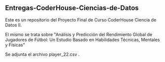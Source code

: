 ## Entregas-CoderHouse-Ciencias-de-Datos

Este es un repositorio del Proyecto Final de Curso CoderHouse Ciencia de Datos II.

El mismo se trata sobre "Análisis y Predicción del Rendimiento Global de Jugadores de Fútbol: Un Estudio Basado en Habilidades Técnicas, Mentales y Físicas"


Se adjunta el archivo player_22.csv .
